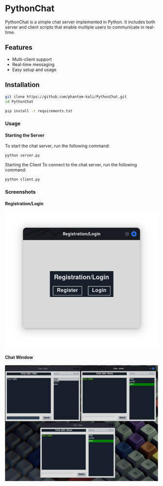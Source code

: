 
# PythonChat

PythonChat is a simple chat server implemented in Python. It includes both server and client scripts that enable multiple users to communicate in real-time.

## Features
- Multi-client support
- Real-time messaging
- Easy setup and usage

## Installation
```bash
git clone https://github.com/phantom-kali/PythonChat.git
cd PythonChat
```


 ```bash
 pip install -r requirements.txt
 ```

### Usage

#### Starting the Server
To start the chat server, run the following command:
```bash
python server.py
```

Starting the Client
To connect to the chat server, run the following command:
```bash
python client.py
```

### Screenshots

#### Registration/Login
![Register/Login window](screenshots/reg_login.png)

#### Chat Window
![Chat window](screenshots/chat_windows.png)

